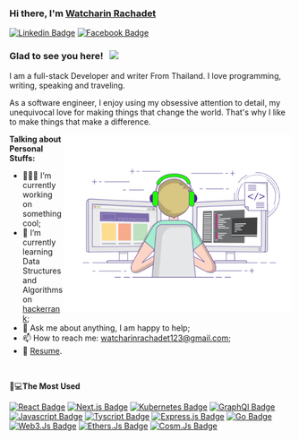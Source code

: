 ### Hi there, I'm <a href="https://gkassym.netlify.app" target="_blank">Watcharin Rachadet</a>

[![Linkedin Badge](https://img.shields.io/badge/LinkedIn-0077B5?style=for-the-badge&logo=linkedin&logoColor=white)](https://www.linkedin.com/in/watcharin-rachadet-56a561211/)
[![Facebook Badge](https://img.shields.io/badge/Facebook-1877F2?style=for-the-badge&logo=facebook&logoColor=white)](https://www.facebook.com/profile.php?id=100004957666951)

### Glad to see you here! &nbsp; ![](https://visitor-badge.glitch.me/badge?page_id=HeyzzWatcharin.HeyzzWatcharin)

I am a full-stack Developer and writer From Thailand. I love programming, writing, speaking and traveling.

As a software engineer, I enjoy using my obsessive attention to detail, my unequivocal love for making things that change the world. That's why I like to make things that make a difference.

<img align="right" alt="GIF" src="https://github.com/HeyzzWatcharin/HeyzzWatcharin/blob/main/coding.gif?raw=true" width="408" height="318" />

**Talking about Personal Stuffs:**

- 👨🏻‍💻 I’m currently working on something cool;
- 🚀 I’m currently learning Data Structures and Algorithms on [hackerrank](https://www.hackerrank.com/watcharinrachad1);
- 💬 Ask me about anything, I am happy to help;
- 📫 How to reach me: watcharinrachadet123@gmail.com;
- 📝 [Resume](https://drive.google.com/drive/folders/1LyQkXOIA119E6iIUvSohPrJvNhRDsjcq?usp=sharing).

</br>

🤔💻**The Most Used**

[![React Badge](https://img.shields.io/badge/React-20232A?style=for-the-badge&logo=react&logoColor=61DAFB)]()
[![Next.js Badge](https://img.shields.io/badge/next.js-000000?style=for-the-badge&logo=nextdotjs&logoColor=white)]()
[![Kubernetes Badge](https://img.shields.io/badge/kubernetes-326ce5.svg?&style=for-the-badge&logo=kubernetes&logoColor=white)]()
[![GraphQl Badge](https://img.shields.io/badge/GraphQl-E10098?style=for-the-badge&logo=graphql&logoColor=white)]()
[![Javascript Badge](https://img.shields.io/badge/JavaScript-F7DF1E?style=for-the-badge&logo=javascript&logoColor=black)]()
[![Tyscript Badge](https://img.shields.io/badge/TypeScript-007ACC?style=for-the-badge&logo=typescript&logoColor=white)]()
[![Express.js Badge](https://img.shields.io/badge/Express.js-000000?style=for-the-badge&logo=express&logoColor=white)]()
[![Go Badge](https://img.shields.io/badge/Golang-000000?style=for-the-badge&logo=go&logoColor=white)]()
[![Web3.Js Badge](https://img.shields.io/badge/Web3.js-000000?style=for-the-badge&logo=web3&logoColor=white)]()
[![Ethers.Js Badge](https://img.shields.io/badge/Ethers.js-000000?style=for-the-badge&logo=ethers&logoColor=white)]()
[![Cosm.Js Badge](https://img.shields.io/badge/Cosm.js-000000?style=for-the-badge&logo=Cosm&logoColor=white)]()
</br>
